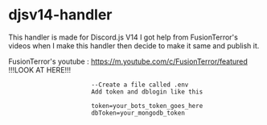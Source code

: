 # djsv14-handler
This handler is made for Discord.js V14
I got help from FusionTerror's videos when I make this handler then decide to make it same and publish it.

FusionTerror's youtube :
https://m.youtube.com/c/FusionTerror/featured
                                 !!!LOOK AT HERE!!!
                                                
                           --Create a file called .env
                           Add token and dblogin like this
                           
                           token=your_bots_token_goes_here
                           dbToken=your_mongodb_token

